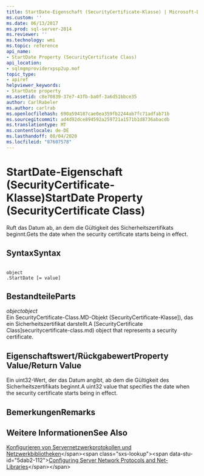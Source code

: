 ```yaml
---
title: StartDate-Eigenschaft (SecurityCertificate-Klasse) | Microsoft-Dokumentation
ms.custom: ''
ms.date: 06/13/2017
ms.prod: sql-server-2014
ms.reviewer: ''
ms.technology: wmi
ms.topic: reference
api_name:
- StartDate Property (SecurityCertificate Class)
api_location:
- sqlmgmproviderxpsp2up.mof
topic_type:
- apiref
helpviewer_keywords:
- StartDate property
ms.assetid: c8e70839-37e7-43fb-ba0f-3a6d51bbce35
author: CarlRabeler
ms.author: carlrab
ms.openlocfilehash: 690a594187cae0ea359fb2244ab7fc71adfab71b
ms.sourcegitcommit: ad4d92dce894592a259721a1571b1d8736abacdb
ms.translationtype: MT
ms.contentlocale: de-DE
ms.lasthandoff: 08/04/2020
ms.locfileid: "87607578"
---
```

# <a name="startdate-property-securitycertificate-class"></a><span data-ttu-id="5dab2-102">StartDate-Eigenschaft (SecurityCertificate-Klasse)</span><span class="sxs-lookup"><span data-stu-id="5dab2-102">StartDate Property (SecurityCertificate Class)</span></span>
  <span data-ttu-id="5dab2-103">Ruft das Datum ab, an dem die Gültigkeit des Sicherheitszertifikats beginnt.</span><span class="sxs-lookup"><span data-stu-id="5dab2-103">Gets the date when the security certificate starts being in effect.</span></span>  
  
## <a name="syntax"></a><span data-ttu-id="5dab2-104">Syntax</span><span class="sxs-lookup"><span data-stu-id="5dab2-104">Syntax</span></span>  
  
```  
  
object  
.StartDate [= value]  
```  
  
## <a name="parts"></a><span data-ttu-id="5dab2-105">Bestandteile</span><span class="sxs-lookup"><span data-stu-id="5dab2-105">Parts</span></span>  
 <span data-ttu-id="5dab2-106">*object*</span><span class="sxs-lookup"><span data-stu-id="5dab2-106">*object*</span></span>  
 <span data-ttu-id="5dab2-107">Ein SecurityCertificate-Class.MD-Objekt (SecurityCertificate-Klasse]), das ein Sicherheitszertifikat darstellt.</span><span class="sxs-lookup"><span data-stu-id="5dab2-107">A [SecurityCertificate Class]securitycertificate-class.md) object that represents a security certificate.</span></span>  
  
## <a name="property-valuereturn-value"></a><span data-ttu-id="5dab2-108">Eigenschaftswert/Rückgabewert</span><span class="sxs-lookup"><span data-stu-id="5dab2-108">Property Value/Return Value</span></span>  
 <span data-ttu-id="5dab2-109">Ein uint32-Wert, der das Datum angibt, ab dem die Gültigkeit des Sicherheitszertifikats beginnt.</span><span class="sxs-lookup"><span data-stu-id="5dab2-109">A uint32 value that specifies the date when the security certificate starts being in effect.</span></span>  
  
## <a name="remarks"></a><span data-ttu-id="5dab2-110">Bemerkungen</span><span class="sxs-lookup"><span data-stu-id="5dab2-110">Remarks</span></span>  
  
## <a name="see-also"></a><span data-ttu-id="5dab2-111">Weitere Informationen</span><span class="sxs-lookup"><span data-stu-id="5dab2-111">See Also</span></span>  
 <span data-ttu-id="5dab2-112">[Konfigurieren von Servernetzwerkprotokollen und Netzwerkbibliotheken](https://msdn.microsoft.com/library/ms177485\(v=sql.100\).aspx)</span><span class="sxs-lookup"><span data-stu-id="5dab2-112">[Configuring Server Network Protocols and Net-Libraries](https://msdn.microsoft.com/library/ms177485\(v=sql.100\).aspx)</span></span>  
  
  
